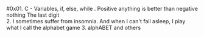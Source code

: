 #0x01. C - Variables, if, else, while
. Positive anything is better than negative nothing
The last digit\
2. I sometimes suffer from insomnia. And when I can't fall asleep, I play what I call the alphabet game
3. alphABET
and others
